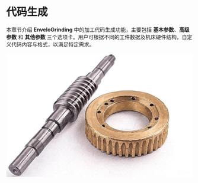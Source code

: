 # 代码生成

本章节介绍 **EnveloGrinding** 中的加工代码生成功能，主要包括 **基本参数**、**高级参数** 和 **其他参数** 三个选项卡。用户可根据不同的工件数据及机床硬件结构，自定义代码内容与格式，以满足特定需求。

![img](resources/envelo.jpg)
